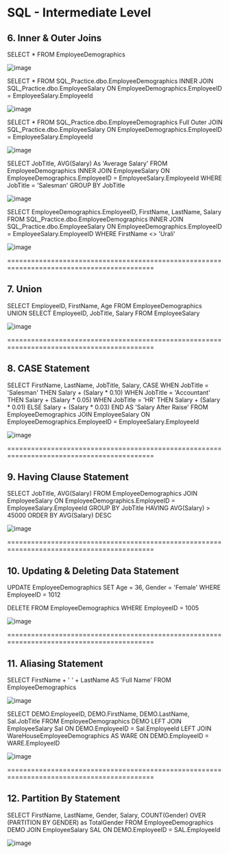 # SQL - Intermediate Level


## 6. Inner & Outer Joins

SELECT * FROM EmployeeDemographics

![image](https://github.com/vatsal-patel-vkp/SQL/assets/107895872/e3a6945a-c2a4-4cea-b68f-b36557c3a33d)

SELECT *
FROM SQL_Practice.dbo.EmployeeDemographics
INNER JOIN SQL_Practice.dbo.EmployeeSalary
ON EmployeeDemographics.EmployeeID = EmployeeSalary.EmployeeId

![image](https://github.com/vatsal-patel-vkp/SQL/assets/107895872/79f6a66a-bea5-4920-aaea-7617dd3fd3bb)

SELECT *
FROM SQL_Practice.dbo.EmployeeDemographics
Full Outer JOIN SQL_Practice.dbo.EmployeeSalary
ON EmployeeDemographics.EmployeeID = EmployeeSalary.EmployeeId

![image](https://github.com/vatsal-patel-vkp/SQL/assets/107895872/3950ecf4-93a0-485b-bbaf-4253a0dd1cd7)



SELECT JobTitle, AVG(Salary) As 'Average Salary'
FROM EmployeeDemographics 
INNER JOIN EmployeeSalary
ON EmployeeDemographics.EmployeeID = EmployeeSalary.EmployeeId
WHERE JobTitle = 'Salesman'
GROUP BY JobTitle

![image](https://github.com/vatsal-patel-vkp/SQL/assets/107895872/04f32579-7f4b-4940-9422-447f87779abf)



SELECT EmployeeDemographics.EmployeeID, FirstName, LastName, Salary
FROM SQL_Practice.dbo.EmployeeDemographics
INNER JOIN SQL_Practice.dbo.EmployeeSalary
ON EmployeeDemographics.EmployeeID = EmployeeSalary.EmployeeID
WHERE FirstName <> 'Urali'

![image](https://github.com/vatsal-patel-vkp/SQL/assets/107895872/c35ee543-6291-4bc7-a07b-f16c5f8f8b01)

===========================================================================================


## 7. Union

SELECT EmployeeID, FirstName, Age
FROM EmployeeDemographics
UNION
SELECT EmployeeID, JobTitle, Salary
FROM EmployeeSalary

![image](https://github.com/vatsal-patel-vkp/SQL/assets/107895872/79bed731-7b2f-4434-817a-ab3e4130ff38)


===========================================================================================


## 8. CASE Statement

SELECT FirstName, LastName, JobTitle, Salary,
CASE
	WHEN JobTitle = 'Salesman' THEN Salary + (Salary * 0.10)
	WHEN JobTitle = 'Accountant' THEN Salary + (Salary * 0.05)
	WHEN JobTitle = 'HR' THEN Salary + (Salary * 0.01)
	ELSE Salary + (Salary * 0.03)
END AS 'Salary After Raise'
FROM EmployeeDemographics
JOIN EmployeeSalary
ON EmployeeDemographics.EmployeeID = EmployeeSalary.EmployeeId

![image](https://github.com/vatsal-patel-vkp/SQL/assets/107895872/88c9cdae-80f6-46bd-843a-874c8d88ba08)


===========================================================================================


## 9. Having Clause Statement

SELECT JobTitle, AVG(Salary)
FROM EmployeeDemographics
JOIN EmployeeSalary
ON EmployeeDemographics.EmployeeID = EmployeeSalary.EmployeeId
GROUP BY JobTitle
HAVING AVG(Salary) > 45000
ORDER BY AVG(Salary) DESC

![image](https://github.com/vatsal-patel-vkp/SQL/assets/107895872/83fa33b0-fb5e-405d-ba1d-525d3f106eef)


===========================================================================================


## 10. Updating & Deleting Data Statement

UPDATE EmployeeDemographics
SET Age = 36, Gender = 'Female'
WHERE EmployeeID = 1012

DELETE
FROM EmployeeDemographics
WHERE EmployeeID = 1005

![image](https://github.com/vatsal-patel-vkp/SQL/assets/107895872/327f6022-0d84-4921-a8ea-7e3ffbf11133)

===========================================================================================


## 11. Aliasing Statement

SELECT FirstName + ' ' + LastName AS 'Full Name'
FROM EmployeeDemographics

![image](https://github.com/vatsal-patel-vkp/SQL/assets/107895872/e038f3a0-e37f-4335-95ff-4736131c2c97)



SELECT DEMO.EmployeeID, DEMO.FirstName, DEMO.LastName, Sal.JobTitle
FROM EmployeeDemographics DEMO
LEFT JOIN EmployeeSalary Sal
ON DEMO.EmployeeID = Sal.EmployeeId
LEFT JOIN WareHouseEmployeeDemographics AS WARE
ON DEMO.EmployeeID = WARE.EmployeeID

![image](https://github.com/vatsal-patel-vkp/SQL/assets/107895872/765a7330-947c-4265-b0b3-67a9bc24c035)




===========================================================================================


## 12. Partition By Statement

SELECT FirstName, LastName, Gender, Salary, COUNT(Gender) OVER (PARTITION BY GENDER) as TotalGender
FROM EmployeeDemographics DEMO
JOIN EmployeeSalary SAL
ON DEMO.EmployeeID = SAL.EmployeeId

![image](https://github.com/vatsal-patel-vkp/SQL/assets/107895872/4c65a7b3-734f-480c-8cce-2f5405c0927d)
